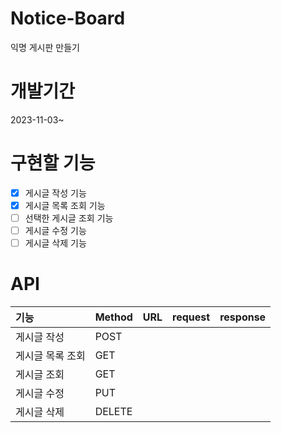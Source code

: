 # Notice-Board
익명 게시판 만들기
# 개발기간
2023-11-03~
# 구현할 기능
- [x] 게시글 작성 기능
- [x] 게시글 목록 조회 기능
- [ ] 선택한 게시글 조회 기능
- [ ] 게시글 수정 기능
- [ ] 게시글 삭제 기능

# API
|기능|Method|URL|request|response|
|:------|:---|:---|:---|:-----|
|게시글 작성|POST||||
|게시글 목록 조회|GET||||
|게시글 조회|GET||||
|게시글 수정|PUT||||
|게시글 삭제|DELETE||||
